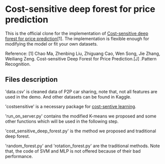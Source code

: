 
# Cost-sensitive deep forest for price prediction

This is the official clone for the implementation of [Cost-sensitive deep forest for price prediction](https://github.com/machao199271/machao199271.github.io/raw/master/Cost-sensitive%20deep%20forest%20for%20price%20prediction.pdf)[1]. The implementation is flexible enough for modifying the model or fit your own datasets.

Reference: [1] Chao Ma, Zhenbing Liu, Zhiguang Cao, Wen Song, Jie Zhang, Weiliang Zeng. Cost-sensitive Deep Forest for Price Prediction.[J] .Pattern Recognition.

## Files description

'data.csv' is cleaned data of P2P car sharing, note that, not all features are used in the demo. And other datasets can be found in Kaggle.

'costsensitive' is a necessary package for [cost-sentive learning](https://costsensitive.readthedocs.io/en/latest/#).

'run_on_server.py' contains the modified K-means we proposed and some other functions which will be used in the following step.

'cost_sensitive_deep_forest.py' is the method we proposed and traditional deep forest.

'random_forest.py' and 'rotation_forest.py' are the traditional methods. Note that, the code of SVM and MLP is not offered because of their bad performance.
